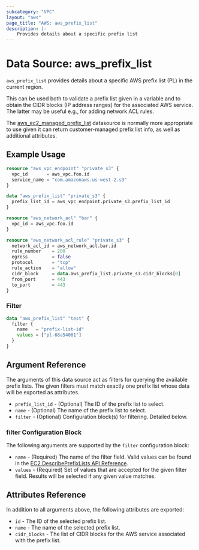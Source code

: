 ```yaml
---
subcategory: "VPC"
layout: "aws"
page_title: "AWS: aws_prefix_list"
description: |-
    Provides details about a specific prefix list
---
```


# Data Source: aws_prefix_list

`aws_prefix_list` provides details about a specific AWS prefix list (PL)
in the current region.

This can be used both to validate a prefix list given in a variable
and to obtain the CIDR blocks (IP address ranges) for the associated
AWS service. The latter may be useful e.g., for adding network ACL
rules.

The [aws_ec2_managed_prefix_list](https://registry.terraform.io/providers/hashicorp/aws/latest/docs/data-sources/ec2_managed_prefix_list) datasource is normally more appropriate to use given it can return customer-managed prefix list info, as well as additional attributes.

## Example Usage

```terraform
resource "aws_vpc_endpoint" "private_s3" {
  vpc_id       = aws_vpc.foo.id
  service_name = "com.amazonaws.us-west-2.s3"
}

data "aws_prefix_list" "private_s3" {
  prefix_list_id = aws_vpc_endpoint.private_s3.prefix_list_id
}

resource "aws_network_acl" "bar" {
  vpc_id = aws_vpc.foo.id
}

resource "aws_network_acl_rule" "private_s3" {
  network_acl_id = aws_network_acl.bar.id
  rule_number    = 200
  egress         = false
  protocol       = "tcp"
  rule_action    = "allow"
  cidr_block     = data.aws_prefix_list.private_s3.cidr_blocks[0]
  from_port      = 443
  to_port        = 443
}
```

### Filter

```terraform
data "aws_prefix_list" "test" {
  filter {
    name   = "prefix-list-id"
    values = ["pl-68a54001"]
  }
}
```

## Argument Reference

The arguments of this data source act as filters for querying the available
prefix lists. The given filters must match exactly one prefix list
whose data will be exported as attributes.

* `prefix_list_id` - (Optional) The ID of the prefix list to select.
* `name` - (Optional) The name of the prefix list to select.
* `filter` - (Optional) Configuration block(s) for filtering. Detailed below.

### filter Configuration Block

The following arguments are supported by the `filter` configuration block:

* `name` - (Required) The name of the filter field. Valid values can be found in the [EC2 DescribePrefixLists API Reference](https://docs.aws.amazon.com/AWSEC2/latest/APIReference/API_DescribePrefixLists.html).
* `values` - (Required) Set of values that are accepted for the given filter field. Results will be selected if any given value matches.

## Attributes Reference

In addition to all arguments above, the following attributes are exported:

* `id` - The ID of the selected prefix list.
* `name` - The name of the selected prefix list.
* `cidr_blocks` - The list of CIDR blocks for the AWS service associated with the prefix list.
